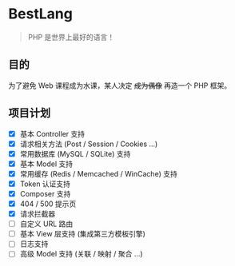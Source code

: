 # BestLang

> PHP 是世界上最好的语言！

## 目的
为了避免 Web 课程成为水课，某人决定 ~~成为偶像~~ 再造一个 PHP 框架。

## 项目计划
- [x] 基本 Controller 支持
- [x] 请求相关方法 (Post / Session / Cookies ...)
- [x] 常用数据库 (MySQL / SQLite) 支持
- [x] 基本 Model 支持
- [x] 常用缓存 (Redis / Memcached / WinCache) 支持
- [x] Token 认证支持
- [x] Composer 支持
- [x] 404 / 500 提示页
- [x] 请求拦截器
- [ ] 自定义 URL 路由
- [ ] 基本 View 层支持 (集成第三方模板引擎)
- [ ] 日志支持
- [ ] 高级 Model 支持 (关联 / 映射 / 聚合 ...)
